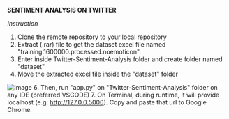 **SENTIMENT ANALYSIS ON TWITTER**

*Instruction*
1. Clone the remote repository to your local repository
2. Extract (.rar) file to get the dataset excel file named "training.1600000.processed.noemoticon".
3. Enter inside Twitter-Sentiment-Analysis folder and create folder named "dataset"
4. Move the extracted excel file inside the "dataset" folder

![image](https://github.com/PeezzaPy/Twitter-Sentiment-Analysis/assets/66209956/44ad6197-edfd-4ab8-b54e-b3bcbc3c7c34)
6. Then, run "app.py" on "Twitter-Sentiment-Analysis" folder on any IDE (preferred VSCODE)
7. On Terminal, during runtime, it will provide localhost (e.g. http://127.0.0.5000). Copy and paste that url to Google Chrome.
